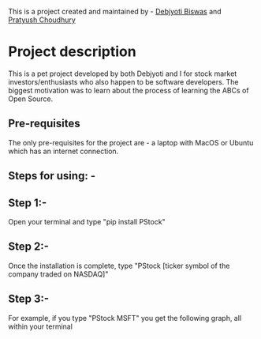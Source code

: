 This is a project created and maintained by - 
[Debjyoti Biswas](https://www.linkedin.com/in/debjyotibiswas125/) and</br> 
[Pratyush Choudhury](https://www.linkedin.com/in/pratyushchoudhury/)

# Project description
This is a pet project developed by both Debjyoti and I for stock market investors/enthusiasts who also happen to be software developers. The biggest motivation was to learn about the process of learning the ABCs of Open Source. 

## Pre-requisites
The only pre-requisites for the project are - a laptop with MacOS or Ubuntu which has an internet connection. 

## Steps for using: - 

## Step 1:-
Open your terminal and type "pip install PStock"

## Step 2:-
Once the installation is complete, type "PStock [ticker symbol of the company traded on NASDAQ]"

## Step 3:- 
For example, if you type "PStock MSFT" you get the following graph, all within your terminal
